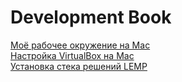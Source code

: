 # Development Book

[Моё рабочее окружение на Mac](/Development%20book/mac_setup/README.md)  
[Настройка VirtualBox на Mac](/Development%20book/VM/Readme.md)  
[Установка стека решений LEMP](/Development%20book/LEMP/Readme.md)  
